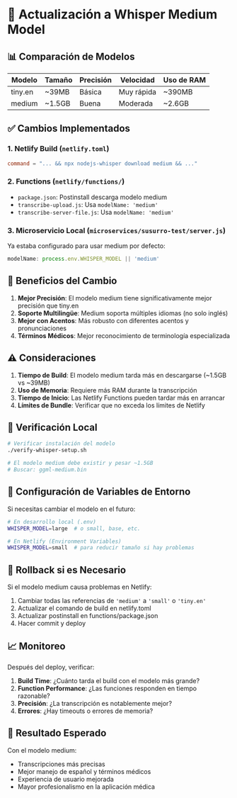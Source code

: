 # 🚀 Actualización a Whisper Medium Model

## 📊 Comparación de Modelos

| Modelo | Tamaño | Precisión | Velocidad | Uso de RAM |
|--------|---------|-----------|-----------|------------|
| tiny.en | ~39MB | Básica | Muy rápida | ~390MB |
| medium | ~1.5GB | Buena | Moderada | ~2.6GB |

## ✅ Cambios Implementados

### 1. **Netlify Build** (`netlify.toml`)
```toml
command = "... && npx nodejs-whisper download medium && ..."
```

### 2. **Functions** (`netlify/functions/`)
- `package.json`: Postinstall descarga modelo medium
- `transcribe-upload.js`: Usa `modelName: 'medium'`
- `transcribe-server-file.js`: Usa `modelName: 'medium'`

### 3. **Microservicio Local** (`microservices/susurro-test/server.js`)
Ya estaba configurado para usar medium por defecto:
```javascript
modelName: process.env.WHISPER_MODEL || 'medium'
```

## 🎯 Beneficios del Cambio

1. **Mejor Precisión**: El modelo medium tiene significativamente mejor precisión que tiny.en
2. **Soporte Multilingüe**: Medium soporta múltiples idiomas (no solo inglés)
3. **Mejor con Acentos**: Más robusto con diferentes acentos y pronunciaciones
4. **Términos Médicos**: Mejor reconocimiento de terminología especializada

## ⚠️ Consideraciones

1. **Tiempo de Build**: El modelo medium tarda más en descargarse (~1.5GB vs ~39MB)
2. **Uso de Memoria**: Requiere más RAM durante la transcripción
3. **Tiempo de Inicio**: Las Netlify Functions pueden tardar más en arrancar
4. **Límites de Bundle**: Verificar que no exceda los límites de Netlify

## 🧪 Verificación Local

```bash
# Verificar instalación del modelo
./verify-whisper-setup.sh

# El modelo medium debe existir y pesar ~1.5GB
# Buscar: ggml-medium.bin
```

## 📝 Configuración de Variables de Entorno

Si necesitas cambiar el modelo en el futuro:

```bash
# En desarrollo local (.env)
WHISPER_MODEL=large  # o small, base, etc.

# En Netlify (Environment Variables)
WHISPER_MODEL=small  # para reducir tamaño si hay problemas
```

## 🔄 Rollback si es Necesario

Si el modelo medium causa problemas en Netlify:

1. Cambiar todas las referencias de `'medium'` a `'small'` o `'tiny.en'`
2. Actualizar el comando de build en netlify.toml
3. Actualizar postinstall en functions/package.json
4. Hacer commit y deploy

## 📈 Monitoreo

Después del deploy, verificar:

1. **Build Time**: ¿Cuánto tarda el build con el modelo más grande?
2. **Function Performance**: ¿Las funciones responden en tiempo razonable?
3. **Precisión**: ¿La transcripción es notablemente mejor?
4. **Errores**: ¿Hay timeouts o errores de memoria?

## 🎉 Resultado Esperado

Con el modelo medium:
- Transcripciones más precisas
- Mejor manejo de español y términos médicos
- Experiencia de usuario mejorada
- Mayor profesionalismo en la aplicación médica